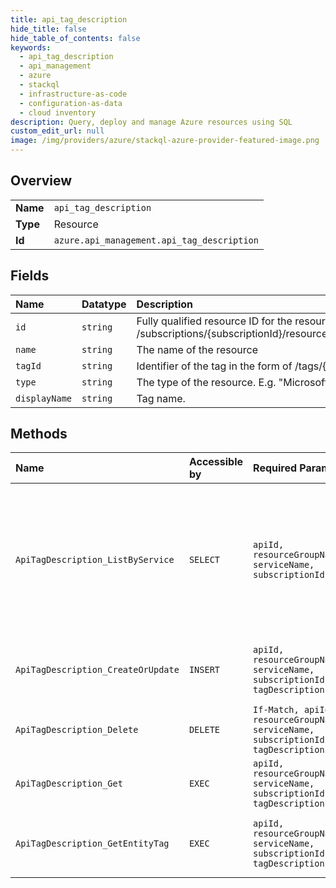 ```yaml
---
title: api_tag_description
hide_title: false
hide_table_of_contents: false
keywords:
  - api_tag_description
  - api_management
  - azure    
  - stackql
  - infrastructure-as-code
  - configuration-as-data
  - cloud inventory
description: Query, deploy and manage Azure resources using SQL
custom_edit_url: null
image: /img/providers/azure/stackql-azure-provider-featured-image.png
---
```

  
    

## Overview
<table><tbody>
<tr><td><b>Name</b></td><td><code>api_tag_description</code></td></tr>
<tr><td><b>Type</b></td><td>Resource</td></tr>
<tr><td><b>Id</b></td><td><code>azure.api_management.api_tag_description</code></td></tr>
</tbody></table>

## Fields
| Name | Datatype | Description |
|:-----|:---------|:------------|
| `id` | `string` | Fully qualified resource ID for the resource. Ex - /subscriptions/&#123;subscriptionId&#125;/resourceGroups/&#123;resourceGroupName&#125;/providers/&#123;resourceProviderNamespace&#125;/&#123;resourceType&#125;/&#123;resourceName&#125; |
| `name` | `string` | The name of the resource |
| `tagId` | `string` | Identifier of the tag in the form of /tags/&#123;tagId&#125; |
| `type` | `string` | The type of the resource. E.g. "Microsoft.Compute/virtualMachines" or "Microsoft.Storage/storageAccounts" |
| `displayName` | `string` | Tag name. |
## Methods
| Name | Accessible by | Required Params | Description |
|:-----|:--------------|:----------------|:------------|
| `ApiTagDescription_ListByService` | `SELECT` | `apiId, resourceGroupName, serviceName, subscriptionId` | Lists all Tags descriptions in scope of API. Model similar to swagger - tagDescription is defined on API level but tag may be assigned to the Operations |
| `ApiTagDescription_CreateOrUpdate` | `INSERT` | `apiId, resourceGroupName, serviceName, subscriptionId, tagDescriptionId` | Create/Update tag description in scope of the Api. |
| `ApiTagDescription_Delete` | `DELETE` | `If-Match, apiId, resourceGroupName, serviceName, subscriptionId, tagDescriptionId` | Delete tag description for the Api. |
| `ApiTagDescription_Get` | `EXEC` | `apiId, resourceGroupName, serviceName, subscriptionId, tagDescriptionId` | Get Tag description in scope of API |
| `ApiTagDescription_GetEntityTag` | `EXEC` | `apiId, resourceGroupName, serviceName, subscriptionId, tagDescriptionId` | Gets the entity state version of the tag specified by its identifier. |
